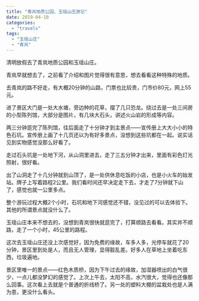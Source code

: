```yaml
---
title: "青岚地质公园、玉瑶山庄游记"
date: 2019-04-10
categories: 
  - "travels"
tags: 
  - "玉瑶山庄"
  - "青岚"
---
```


清明放假去了青岚地质公园和玉瑶山庄。

青岚早就想去了，之前看了介绍和图片觉得很有意思，想去看看这种特殊的地质。

去青岚的路不好走，有大概20分钟的山路，门票也比较贵，门市价80元，网上55元。

进了景区大门是一处大水塘，旁边种的花草，摆了几只恐龙。绕过去是一处三间房的小型陈列馆，大部分是图片，有几块大石头，讲述火山岩的形成等内容。

两三分钟逛完了陈列馆，往后面走了十分钟才到主景点——宣传册上大大小小的特色石坑。宣传册上画了十几页还以为有好多景点，没想到这些坑都在一起。说实话见到实物感觉没那么好看了。

走过石头坑是一处地下河，从山洞里进去，走了三五分钟才出来，里面有彩色灯光照射，很好看。

出了山洞走了十几分钟就到山顶了，是一处供休息吃饭的小店，也是小火车的始发站。牌子上写着路程2公里。我们看时间还早决定走下去，才走了7分钟就下山了，感觉也就一公里多点。

整个游玩过程大概2个小时，石坑和地下河感觉还不错，没见过的可以去体验下。其他的所谓景点就没什么了。

玉瑶山庄本来不想去的，没想到青岚很快就逛完了，打算顺路去看看。其实并不顺路，走了一个小时，45公里的路程。

这次去玉瑶山庄还没上次感觉好，因为免费的缘故，车多人多，光停车就花了20分钟，景区里到处是人，而且无人管理，显得脏乱差。好多人在草地上坐着吃东西，垃圾遍地。

景区里唯一的景点——红色木质桥，因为下午过去的缘故，加湿器喷出的白气很少，一点儿都没梦幻的感觉了。上次上午去，太阳不高，水汽很大，觉得也还像那么回事。这次看上去就是个普通的折线桥了。另一处的塑料大棚的盆栽处也是人满为患，更没什么看头。
